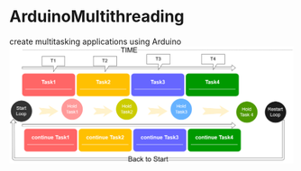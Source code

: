 # ArduinoMultithreading
create multitasking applications using Arduino
![example output](https://github.com/ArabicRobotics/ArduinoMultithreading/blob/master/Article.png?raw=true)
